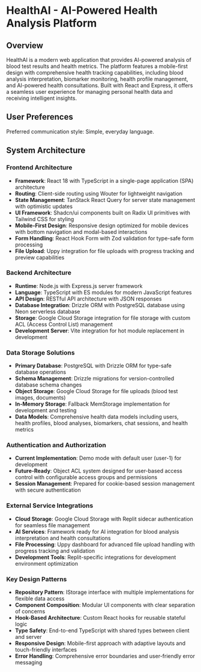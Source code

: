 # HealthAI - AI-Powered Health Analysis Platform

## Overview

HealthAI is a modern web application that provides AI-powered analysis of blood test results and health metrics. The platform features a mobile-first design with comprehensive health tracking capabilities, including blood analysis interpretation, biomarker monitoring, health profile management, and AI-powered health consultations. Built with React and Express, it offers a seamless user experience for managing personal health data and receiving intelligent insights.

## User Preferences

Preferred communication style: Simple, everyday language.

## System Architecture

### Frontend Architecture
- **Framework**: React 18 with TypeScript in a single-page application (SPA) architecture
- **Routing**: Client-side routing using Wouter for lightweight navigation
- **State Management**: TanStack React Query for server state management with optimistic updates
- **UI Framework**: Shadcn/ui components built on Radix UI primitives with Tailwind CSS for styling
- **Mobile-First Design**: Responsive design optimized for mobile devices with bottom navigation and modal-based interactions
- **Form Handling**: React Hook Form with Zod validation for type-safe form processing
- **File Upload**: Uppy integration for file uploads with progress tracking and preview capabilities

### Backend Architecture
- **Runtime**: Node.js with Express.js server framework
- **Language**: TypeScript with ES modules for modern JavaScript features
- **API Design**: RESTful API architecture with JSON responses
- **Database Integration**: Drizzle ORM with PostgreSQL database using Neon serverless database
- **Storage**: Google Cloud Storage integration for file storage with custom ACL (Access Control List) management
- **Development Server**: Vite integration for hot module replacement in development

### Data Storage Solutions
- **Primary Database**: PostgreSQL with Drizzle ORM for type-safe database operations
- **Schema Management**: Drizzle migrations for version-controlled database schema changes
- **Object Storage**: Google Cloud Storage for file uploads (blood test images, documents)
- **In-Memory Storage**: Fallback MemStorage implementation for development and testing
- **Data Models**: Comprehensive health data models including users, health profiles, blood analyses, biomarkers, chat sessions, and health metrics

### Authentication and Authorization
- **Current Implementation**: Demo mode with default user (user-1) for development
- **Future-Ready**: Object ACL system designed for user-based access control with configurable access groups and permissions
- **Session Management**: Prepared for cookie-based session management with secure authentication

### External Service Integrations
- **Cloud Storage**: Google Cloud Storage with Replit sidecar authentication for seamless file management
- **AI Services**: Framework ready for AI integration for blood analysis interpretation and health consultations
- **File Processing**: Uppy dashboard for advanced file upload handling with progress tracking and validation
- **Development Tools**: Replit-specific integrations for development environment optimization

### Key Design Patterns
- **Repository Pattern**: IStorage interface with multiple implementations for flexible data access
- **Component Composition**: Modular UI components with clear separation of concerns
- **Hook-Based Architecture**: Custom React hooks for reusable stateful logic
- **Type Safety**: End-to-end TypeScript with shared types between client and server
- **Responsive Design**: Mobile-first approach with adaptive layouts and touch-friendly interfaces
- **Error Handling**: Comprehensive error boundaries and user-friendly error messaging